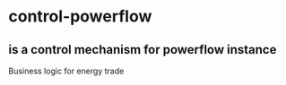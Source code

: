 # **control-powerflow** 

## is a control mechanism for powerflow instance
Business logic for energy trade